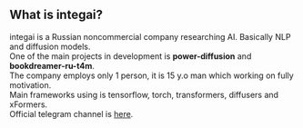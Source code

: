 ## What is integai?
integai is a Russian noncommercial company researching AI. Basically NLP and diffusion models.<br>
One of the main projects in development is <b>power-diffusion</b> and <b>bookdreamer-ru-t4m</b>.<br>
The company employs only 1 person, it is 15 y.o man which working on fully motivation.<br>
Main frameworks using is tensorflow, torch, transformers, diffusers and xFormers.<br>
Official telegram channel is [here](https://t.me/integai).
